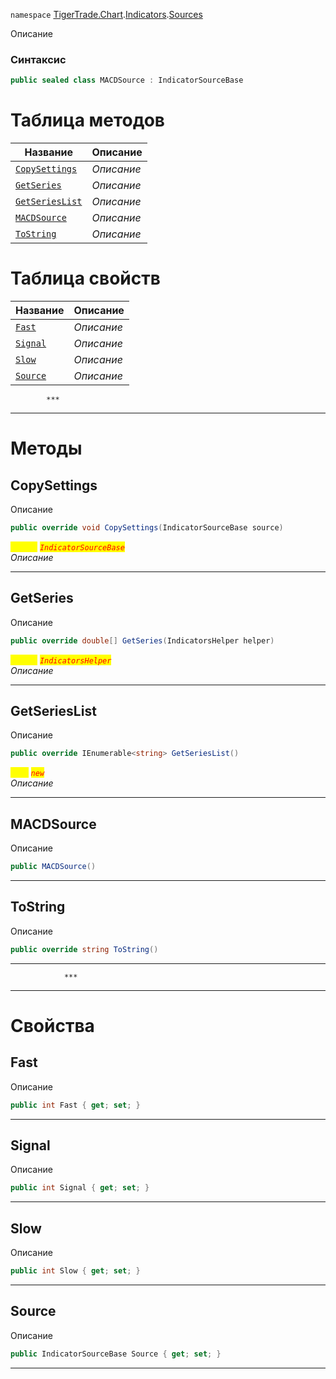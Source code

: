 
`namespace` [TigerTrade.Chart](../../../TigerTrade.Chart.md).[Indicators](../../../TigerTrade.Chart/Indicators.md).[Sources](../../../TigerTrade.Chart/Indicators/Sources.md)


Описание

### Синтаксис
```csharp
public sealed class MACDSource : IndicatorSourceBase
```


# Таблица методов
| Название | Описание |
| --- | --- |
| [`CopySettings`](./MACDSource.cs/Методы/CopySettings.md) | *Описание* |
| [`GetSeries`](./MACDSource.cs/Методы/GetSeries.md) | *Описание* |
| [`GetSeriesList`](./MACDSource.cs/Методы/GetSeriesList.md) | *Описание* |
| [`MACDSource`](./MACDSource.cs/Методы/MACDSource.md) | *Описание* |
| [`ToString`](./MACDSource.cs/Методы/ToString.md) | *Описание* |

# Таблица свойств
| Название | Описание |
| --- | --- |
| [`Fast`](./MACDSource.cs/Свойства/Fast.md) | *Описание* |
| [`Signal`](./MACDSource.cs/Свойства/Signal.md) | *Описание* |
| [`Slow`](./MACDSource.cs/Свойства/Slow.md) | *Описание* |
| [`Source`](./MACDSource.cs/Свойства/Source.md) | *Описание* |




            ***
  ***
  # Методы

## CopySettings
Описание

```csharp
public override void CopySettings(IndicatorSourceBase source)
```

<mark style="color:yellow;">`source`</mark> <mark style="color:red;">*`IndicatorSourceBase`*</mark>  
 *Описание*  


***                

## GetSeries
Описание

```csharp
public override double[] GetSeries(IndicatorsHelper helper)
```
<mark style="color:yellow;">`helper`</mark> <mark style="color:red;">*`IndicatorsHelper`*</mark>  
 *Описание*  


***                

## GetSeriesList
Описание

```csharp
public override IEnumerable<string> GetSeriesList()
```
<mark style="color:yellow;">`List`</mark> <mark style="color:red;">*`new`*</mark>  
 *Описание*  


***                

## MACDSource
Описание

```csharp
public MACDSource()
```

***                

## ToString
Описание

```csharp
public override string ToString()
```

***                
                ***
  ***
  # Свойства

## Fast
Описание

```csharp
public int Fast { get; set; }
```
***

## Signal
Описание

```csharp
public int Signal { get; set; }
```
***

## Slow
Описание

```csharp
public int Slow { get; set; }
```
***

## Source
Описание

```csharp
public IndicatorSourceBase Source { get; set; }
```
***

